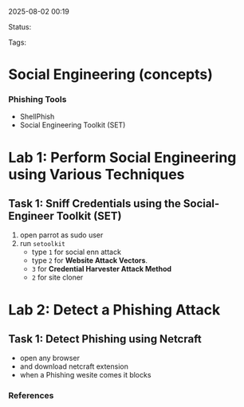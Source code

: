 2025-08-02 00:19

Status:

Tags:

# Social Engineering (concepts)
### Phishing Tools 
- ShellPhish
-  Social Engineering Toolkit (SET) 


# Lab 1: Perform Social Engineering using Various Techniques
## Task 1: Sniff Credentials using the Social-Engineer Toolkit (SET)
1. open parrot as sudo user 
2. run ``setoolkit``
	- type ``1`` for social enn attack 
	- type ``2`` for **Website Attack Vectors**.
	- ``3`` for **Credential Harvester Attack Method**
	- ``2`` for site cloner 


# Lab 2: Detect a Phishing Attack
## Task 1: Detect Phishing using Netcraft
- open any browser 
- and download netcraft  extension
- when a Phishing wesite comes it blocks 

### References
